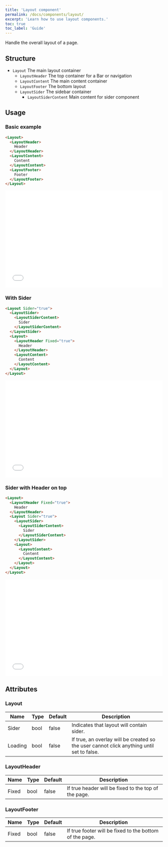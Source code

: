 ```yaml
---
title: 'Layout component'
permalink: /docs/components/layout/
excerpt: 'Learn how to use layout components.'
toc: true
toc_label: 'Guide'
---
```


Handle the overall layout of a page.

## Structure

- `Layout` The main layout container
  - `LayoutHeader` The top container for a Bar or navigation
  - `LayoutContent` The main content container
  - `LayoutFooter` The bottom layout
  - `LayoutSider` The sidebar container
    - `LayoutSiderContent` Main content for sider component

## Usage

### Basic example

```html
<Layout>
  <LayoutHeader>
    Header
  </LayoutHeader>
  <LayoutContent>
    Content
  </LayoutContent>
  <LayoutFooter>
    Footer
  </LayoutFooter>
</Layout>
```

<iframe src="/examples/layout/basic/" frameborder="0" scrolling="no" style="width:100%;height:310px;"></iframe>

### With Sider

```html
<Layout Sider="true">
  <LayoutSider>
    <LayoutSiderContent>
      Sider
    </LayoutSiderContent>
  </LayoutSider>
  <Layout>
    <LayoutHeader Fixed="true">
      Header
    </LayoutHeader>
    <LayoutContent>
      Content
    </LayoutContent>
  </Layout>
</Layout>
```

<iframe src="/examples/layout/with-sider/" frameborder="0" scrolling="no" style="width:100%;height:310px;"></iframe>

### Sider with Header on top

```html
<Layout>
  <LayoutHeader Fixed="true">
    Header
  </LayoutHeader>
  <Layout Sider="true">
    <LayoutSider>
      <LayoutSiderContent>
        Sider
      </LayoutSiderContent>
    </LayoutSider>
    <Layout>
      <LayoutContent>
        Content
      </LayoutContent>
    </Layout>
  </Layout>
</Layout>
```

<iframe src="/examples/layout/header-on-top-with-sider/" frameborder="0" scrolling="no" style="width:100%;height:310px;"></iframe>

## Attributes

### Layout

| Name    | Type | Default | Description                                                                               |
| ------- | ---- | ------- | ----------------------------------------------------------------------------------------- |
| Sider   | bool | false   | Indicates that layout will contain sider.                                                 |
| Loading | bool | false   | If true, an overlay will be created so the user cannot click anything until set to false. |

### LayoutHeader

| Name  | Type | Default | Description                                          |
| ----- | ---- | ------- | ---------------------------------------------------- |
| Fixed | bool | false   | If true header will be fixed to the top of the page. |

### LayoutFooter

| Name  | Type | Default | Description                                             |
| ----- | ---- | ------- | ------------------------------------------------------- |
| Fixed | bool | false   | If true footer will be fixed to the bottom of the page. |
